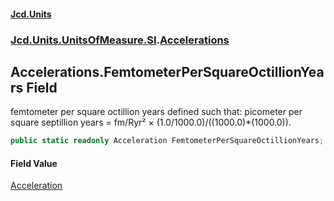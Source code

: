 #### [Jcd.Units](index.md 'index')
### [Jcd.Units.UnitsOfMeasure.SI](Jcd.Units.UnitsOfMeasure.SI.md 'Jcd.Units.UnitsOfMeasure.SI').[Accelerations](Accelerations.md 'Jcd.Units.UnitsOfMeasure.SI.Accelerations')

## Accelerations.FemtometerPerSquareOctillionYears Field

femtometer per square octillion years defined such that: picometer per square septillion years = fm/Ryr² × (1.0/1000.0)/((1000.0)*(1000.0)).

```csharp
public static readonly Acceleration FemtometerPerSquareOctillionYears;
```

#### Field Value
[Acceleration](Acceleration.md 'Jcd.Units.UnitTypes.Acceleration')